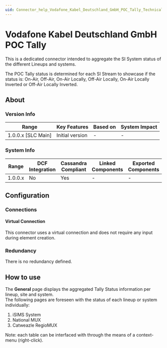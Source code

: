 ```yaml
---
uid: Connector_help_Vodafone_Kabel_Deutschland_GmbH_POC_Tally_Technical
---
```


# Vodafone Kabel Deutschland GmbH POC Tally

This is a dedicated connector intended to aggregate the SI System status of the different Lineups and systems.

The POC Tally status is determined for each SI Stream to showcase if the status is: On-Air, Off-Air, On-Air Locally, Off-Air Locally, On-Air Locally Inverted or Off-Air Locally Inverted.

## About

### Version Info

| Range              | Key Features    | Based on | System Impact |
|--------------------|-----------------|----------|---------------|
| 1.0.0.x [SLC Main] | Initial version | -        | -             |

### System Info

| Range     | DCF Integration     | Cassandra Compliant     | Linked Components     | Exported Components     |
|-----------|---------------------|-------------------------|-----------------------|-------------------------|
| 1.0.0.x   | No                  | Yes                     | -                     | -                       |

## Configuration

### Connections

#### Virtual Connection

This connector uses a virtual connection and does not require any input during element creation.

### Redundancy

There is no redundancy defined.

## How to use

The **General** page displays the aggregated Tally Status information per lineup, site and system.  
The following pages are foreseen with the status of each lineup or system individually:
1. iSIMS System
1. National MUX
1. Catweazle RegioMUX

Note: each table can be interfaced with through the means of a context-menu (right-click).
